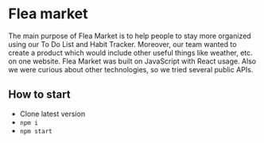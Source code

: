 # Flea market

The main purpose of Flea Market is to help people to stay more organized using our To Do List and Habit Tracker. Moreover, our team wanted to create a product which would include other useful things like weather, etc. on one website. Flea Market was built on JavaScript with React usage. Also we were curious about other technologies, so we tried several public APIs.

## How to start
- Clone latest version
- `npm i`
- `npm start`
